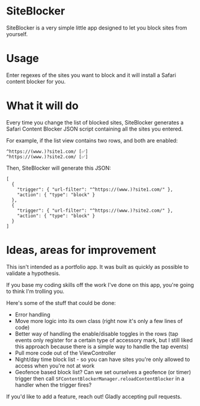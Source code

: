 # SiteBlocker

SiteBlocker is a very simple little app designed to let you block sites from yourself.

# Usage

Enter regexes of the sites you want to block and it will install a Safari content blocker for you.

# What it will do

Every time you change the list of blocked sites, SiteBlocker generates a Safari Content Blocker JSON script containing all the sites you entered.

For example, if the list view contains two rows, and both are enabled:
```
^https://(www.)?site1.com/ [✅]
^https://(www.)?site2.com/ [✅]
```
Then, SiteBlocker will generate this JSON:
```
[
  {
    "trigger": { "url-filter": "^https://(www.)?site1.com/" },
    "action": { "type": "block" }
  },
  {
    "trigger": { "url-filter": "^https://(www.)?site2.com/" },
    "action": { "type": "block" }
  }
]
```

# Ideas, areas for improvement

This isn't intended as a portfolio app. It was built as quickly as possible to validate a hypothesis.

If you base my coding skills off the work I've done on this app, you're going to think I'm trolling you.

Here's some of the stuff that could be done:

- Error handling
- Move more logic into its own class (right now it's only a few lines of code)
- Better way of handling the enable/disable toggles in the rows (tap events only register for a certain type of accessory mark, but I still liked this approach because there is a simple way to handle the tap events)
- Pull more code out of the ViewController
- Night/day time block list - so you can have sites you're only allowed to access when you're not at work
- Geofence based block list? Can we set ourselves a geofence (or timer) trigger then call `SFContentBlockerManager.reloadContentBlocker` in a handler when the trigger fires?

If you'd like to add a feature, reach out! Gladly accepting pull requests.
